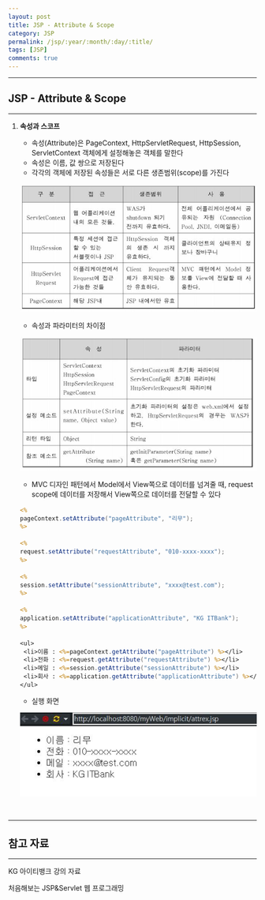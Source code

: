 ```yaml
---
layout: post
title: JSP - Attribute & Scope
category: JSP
permalink: /jsp/:year/:month/:day/:title/
tags: [JSP]
comments: true
---
```


---

## JSP - Attribute & Scope

---

1. **속성과 스코프**

   * 속성(Attribute)은 PageContext, HttpServletRequest, HttpSession, ServletContext 객체에게 설정해놓은 객체를 말한다
   * 속성은 이름, 값 쌍으로 저장된다
   * 각각의 객체에 저장된 속성들은 서로 다른 생존범위(scope)를 가진다

   ![속성과스코프](/assets/post/jsp/2021-02-19-01.JPG)

   * 속성과 파라미터의 차이점

   ![차이점](/assets/post/jsp/2021-02-19-02.JPG)

   * MVC 디자인 패턴에서 Model에서 View쪽으로 데이터를 넘겨줄 때, request scope에 데이터를 저장해서 View쪽으로 데이터를 전달할 수 있다

   ```jsp
   <%
   pageContext.setAttribute("pageAttribute", "리무");
   %>
   
   <%
   request.setAttribute("requestAttribute", "010-xxxx-xxxx");
   %>
   
   <%
   session.setAttribute("sessionAttribute", "xxxx@test.com");	
   %>
   
   <%
   application.setAttribute("applicationAttribute", "KG ITBank");
   %>
   
   <ul>
   	<li>이름 : <%=pageContext.getAttribute("pageAttribute") %></li>
   	<li>전화 : <%=request.getAttribute("requestAttribute") %></li>
   	<li>메일 : <%=session.getAttribute("sessionAttribute") %></li>
   	<li>회사 : <%=application.getAttribute("applicationAttribute") %></li>
   </ul>
   ```

   * 실행 화면

   ![실행](/assets/post/jsp/2021-02-19-03.JPG)

<br>

---

## 참고 자료

---

KG 아이티뱅크 강의 자료

처음해보는 JSP&Servlet 웹 프로그래밍